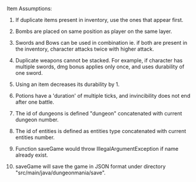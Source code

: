 Item Assumptions:
1. If duplicate items present in inventory, use the ones that appear first.
2. Bombs are placed on same position as player on the same layer.
3. Swords and Bows can be used in combination ie. if both are present in the inventory, character attacks twice with higher attack.
4. Duplicate weapons cannot be stacked. For example, if character has multiple swords, dmg bonus applies only once, and uses
   durability of one sword.
5. Using an item decreases its durability by 1.
6. Potions have a 'duration' of multiple ticks, and invincibility does not end after one battle.

7. The id of dungeons is defined "dungeon" concatenated with current dungeon number.
8. The id of entities is defined as entities type concatenated with current entities number.
9. Function saveGame would throw IllegalArgumentException if name already exist.
1. saveGame will save the game in JSON format under directory "src/main/java/dungeonmania/save".


